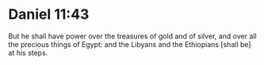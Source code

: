 # Daniel 11:43

But he shall have power over the treasures of gold and of silver, and over all the precious things of Egypt: and the Libyans and the Ethiopians [shall be] at his steps.